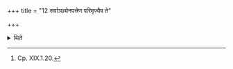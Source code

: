 +++
title = "12 सर्वाञ्छ्येनपत्त्रेण परिमृज्यैष ते"

+++

<details><summary>थिते</summary>

12. After having wiped all (cups) with a feather of an eagle each one respectively places it on the respective place[^1] in accordance with the respective deity with eṣa te yoniḥ.  

[^1]: Cp. XIX.1.20.  
</details>
